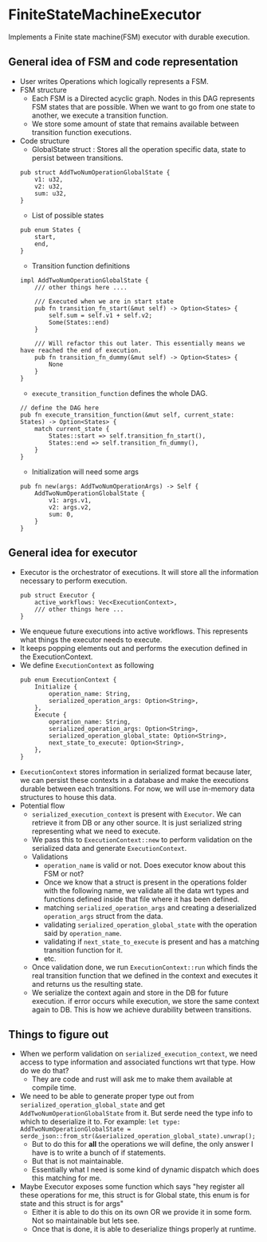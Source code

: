 # FiniteStateMachineExecutor
Implements a Finite state machine(FSM) executor with durable execution.

## General idea of FSM and code representation
- User writes Operations which logically represents a FSM.
- FSM structure
  - Each FSM is a Directed acyclic graph. Nodes in this DAG represents FSM states that are possible. When we want to go from one state to another, we execute a transition function.
  - We store some amount of state that remains available between transition function executions.
- Code structure
    - GlobalState struct : Stores all the operation specific data, state to persist between transitions.
    ```
    pub struct AddTwoNumOperationGlobalState {
        v1: u32,
        v2: u32,
        sum: u32,
    }
    ```
    - List of possible states
    ```
    pub enum States {
        start,
        end,
    }
    ```
    - Transition function definitions
    ```
    impl AddTwoNumOperationGlobalState {
        /// other things here ....

        /// Executed when we are in start state
        pub fn transition_fn_start(&mut self) -> Option<States> {
            self.sum = self.v1 + self.v2;
            Some(States::end)
        }

        /// Will refactor this out later. This essentially means we have reached the end of execution.
        pub fn transition_fn_dummy(&mut self) -> Option<States> {
            None
        }
    }
    ```
    - `execute_transition_function` defines the whole DAG.
    ```
    // define the DAG here
    pub fn execute_transition_function(&mut self, current_state: States) -> Option<States> {
        match current_state {
            States::start => self.transition_fn_start(),
            States::end => self.transition_fn_dummy(),
        }
    }
    ```
    - Initialization will need some args
    ```
    pub fn new(args: AddTwoNumOperationArgs) -> Self {
        AddTwoNumOperationGlobalState {
            v1: args.v1,
            v2: args.v2,
            sum: 0,
        }
    }
    ```
## General idea for executor
- Executor is the orchestrator of executions. It will store all the information necessary to perform execution.
    ```
    pub struct Executor {
        active_workflows: Vec<ExecutionContext>,
        /// other things here ...
    }
    ```
- We enqueue future executions into active workflows. This represents what things the executor needs to execute.
- It keeps popping elements out and performs the execution defined in the ExecutionContext.
- We define `ExecutionContext` as following
    ```
    pub enum ExecutionContext {
        Initialize {
            operation_name: String,
            serialized_operation_args: Option<String>,
        },
        Execute {
            operation_name: String,
            serialized_operation_args: Option<String>,
            serialized_operation_global_state: Option<String>,
            next_state_to_execute: Option<String>,
        },
    }
    ```
- `ExecutionContext` stores information in serialized format because later, we can persist these contexts in a database and make the executions durable between each transitions. For now, we will use in-memory data structures to house this data.
- Potential flow
  - `serialized_execution_context` is present with `Executor`. We can retrieve it from DB or any other source. It is just serialized string representing what we need to execute.
  -  We pass this to `ExecutionContext::new` to perform validation on the serialized data and generate `ExecutionContext`.
    - Validations
        - `operation_name` is valid or not. Does executor know about this FSM or not?
        - Once we know that a struct is present in the operations folder with the following name, we validate all the data wrt types and functions defined inside that file where it has been defined.
        - matching `serialized_operation_args` and creating a deserialized `operation_args` struct from the data.
        - validating `serialized_operation_global_state` with the operation said by `operation_name`.
        - validating if `next_state_to_execute` is present and has a matching transition function for it.
        - etc.
    - Once validation done, we run `ExecutionContext::run` which finds the real transition function that we defined in the context and executes it and returns us the resulting state.
    - We serialize the context again and store in the DB for future execution. if error occurs while execution, we store the same context again to DB. This is how we achieve durability between transitions.


## Things to figure out
- When we perform validation on `serialized_execution_context`, we need access to type information and associated functions wrt that type. How do we do that?
    - They are code and rust will ask me to make them available at compile time.
- We need to be able to generate proper type out from `serialized_operation_global_state` and get `AddTwoNumOperationGlobalState` from it. But serde need the type info to which to deserialize it to. For example: `let type: AddTwoNumOperationGlobalState = serde_json::from_str(&serialized_operation_global_state).unwrap();`
    - But to do this for **all** the operations we will define, the only answer I have is to write a bunch of if statements.
    - But that is not maintainable.
    - Essentially what I need is some kind of dynamic dispatch which does this matching for me.
- Maybe Executor exposes some function which says "hey register all these operations for me, this struct is for Global state, this enum is for state and this struct is for args"
    - Either it is able to do this on its own OR we provide it in some form. Not so maintainable but lets see.
    - Once that is done, it is able to deserialize things properly at runtime.